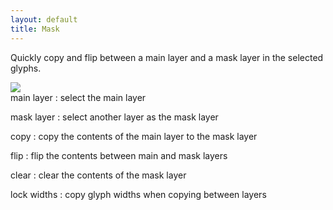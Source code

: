```yaml
---
layout: default
title: Mask
---
```


Quickly copy and flip between a main layer and a mask layer in the selected glyphs.

<div class='container'>

<div class='screenshot'>
    <img src='images/glyphs/layersMask.png' />
</div>

<div class='captions' markdown='1'>
main layer
: select the main layer

mask layer
: select another layer as the mask layer

copy
: copy the contents of the main layer to the mask layer

flip
: flip the contents between main and mask layers

clear
: clear the contents of the mask layer

lock widths
: copy glyph widths when copying between layers
</div>

</div>
